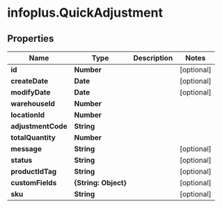 # infoplus.QuickAdjustment

## Properties
Name | Type | Description | Notes
------------ | ------------- | ------------- | -------------
**id** | **Number** |  | [optional] 
**createDate** | **Date** |  | [optional] 
**modifyDate** | **Date** |  | [optional] 
**warehouseId** | **Number** |  | 
**locationId** | **Number** |  | 
**adjustmentCode** | **String** |  | 
**totalQuantity** | **Number** |  | 
**message** | **String** |  | [optional] 
**status** | **String** |  | [optional] 
**productIdTag** | **String** |  | [optional] 
**customFields** | **{String: Object}** |  | [optional] 
**sku** | **String** |  | [optional] 


